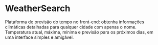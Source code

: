 # WeatherSearch


Plataforma de previsão do tempo no front-end: obtenha informações climáticas detalhadas para qualquer cidade com apenas o nome. Temperatura atual, máxima, mínima e previsão para os próximos dias, em uma interface simples e amigável.
